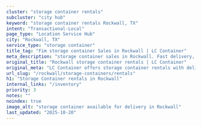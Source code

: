 ```yaml
---
cluster: "storage container rentals"
subcluster: "city hub"
keyword: "storage container rentals Rockwall, TX"
intent: "Transactional-Local"
page_type: "Location Service Hub"
city: "Rockwall, TX"
service_type: "storage container"
title_tag: "Fim storage container Sales in Rockwall | LC Container"
meta_description: "storage container sales in Rockwall. Fast delivery, competitive pricing. Serving storage containers area. Quote ID: SO2. Call (214) 524-4168 for your free quote today."
original_title: "Rockwall storage container rentals | LC Container"
original_meta: "LC Container offers storage container rentals with delivery in Rockwall, TX. Local. Fast quotes. Since 2003."
url_slug: "/rockwall/storage-containers/rentals"
h1: "Storage Container rentals in Rockwall"
internal_links: "/inventory"
priority: 3
notes: ""
noindex: true
image_alt: "storage container available for delivery in Rockwall"
last_updated: "2025-10-20"
---
```


<!-- TODO: Add unique city/inventory copy, images, and internal links here. -->
